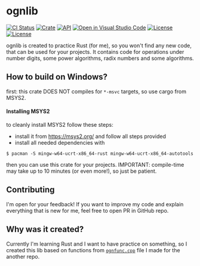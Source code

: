 # ognlib

[![CI Status](https://github.com/ognevnydemon/ognlib/workflows/CI/badge.svg?style=flat-square)](https://github.com/ognevnydemon/ognlib/actions)
[![Crate](https://img.shields.io/crates/v/ognlib.svg?style=flat-square)](https://crates.io/crates/ognlib)
[![API](https://docs.rs/ognlib/badge.svg?style=flag-square)](https://docs.rs/ognlib)
[![Open in Visual Studio Code](https://img.shields.io/badge/Open%20in%20Visual%20Studio%20Code-blue?logo=visual-studio-code&logoColor=ffffff&style=flat-square)](https://open.vscode.dev/ognevnydemon/ognlib)
[![License](https://img.shields.io/badge/License-Apache--2.0-blue.svg?style=flat-square)](https://github.com/ognevnydemon/ognlib/blob/master/LICENSE-APACHE)
[![License](https://img.shields.io/badge/License-MIT-yellow.svg?style=flat-square)](https://github.com/ognevnydemon/ognlib/blob/master/LICENSE-MIT)

ognlib is created to practice Rust (for me), so you won't find any new code, that can be used for your projects. It contains code for operations under number digits, some power algorithms, radix numbers and some algorithms.
## How to build on Windows?
first: this crate DOES NOT compiles for `*-msvc` targets, so use cargo from MSYS2.
#### Installing MSYS2
to cleanly install MSYS2 follow these steps:
- install it from https://msys2.org/ and follow all steps provided
- install all needed dependencies with
```console
$ pacman -S mingw-w64-ucrt-x86_64-rust mingw-w64-ucrt-x86_64-autotools 
```
then you can use this crate for your projects.
IMPORTANT: compile-time may take up to 10 minutes (or even more!), so just be patient.
## Contributing
I'm open for your feedback! If you want to improve my code and explain everything that is new for me, feel free to open PR in GitHub repo.
## Why was it created?
Currently I'm learning Rust and I want to have practice on something, so I created this lib based on functions from [`ognfunc.cpp`](https://github.com/ognevnydemon/my-code/blob/master/dad-is-great-in-C/ognfunc.cpp) file I made for the another repo.
